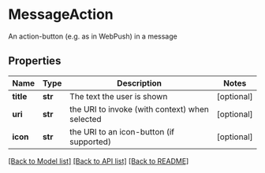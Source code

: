# MessageAction

An action-button (e.g. as in WebPush) in a message
## Properties
Name | Type | Description | Notes
------------ | ------------- | ------------- | -------------
**title** | **str** | The text the user is shown | [optional] 
**uri** | **str** | the URI to invoke (with context) when selected | [optional] 
**icon** | **str** | the URI to an icon-button (if supported) | [optional] 

[[Back to Model list]](../README.md#documentation-for-models) [[Back to API list]](../README.md#documentation-for-api-endpoints) [[Back to README]](../README.md)


